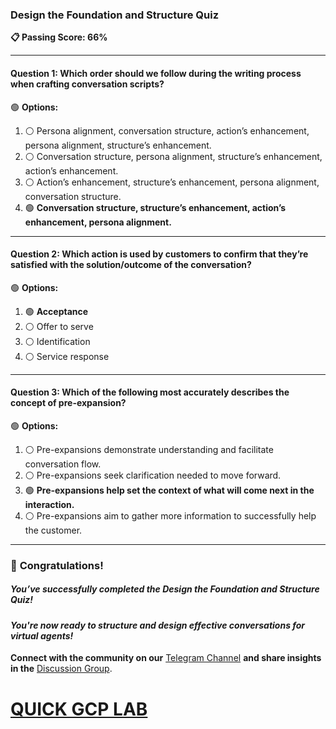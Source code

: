 ### **Design the Foundation and Structure Quiz**  

**📋 Passing Score: 66%**  

---

#### **Question 1:** Which order should we follow during the writing process when crafting conversation scripts?  

🟢 **Options:**  
1. ⚪ Persona alignment, conversation structure, action’s enhancement, persona alignment, structure’s enhancement.  
2. ⚪ Conversation structure, persona alignment, structure’s enhancement, action’s enhancement.  
3. ⚪ Action’s enhancement, structure’s enhancement, persona alignment, conversation structure.  
4. 🟢 **Conversation structure, structure’s enhancement, action’s enhancement, persona alignment.**  

---

#### **Question 2:** Which action is used by customers to confirm that they’re satisfied with the solution/outcome of the conversation?  

🟢 **Options:**  
1. 🟢 **Acceptance**  
2. ⚪ Offer to serve  
3. ⚪ Identification  
4. ⚪ Service response  

---

#### **Question 3:** Which of the following most accurately describes the concept of pre-expansion?  

🟢 **Options:**  
1. ⚪ Pre-expansions demonstrate understanding and facilitate conversation flow.  
2. ⚪ Pre-expansions seek clarification needed to move forward.  
3. 🟢 **Pre-expansions help set the context of what will come next in the interaction.**  
4. ⚪ Pre-expansions aim to gather more information to successfully help the customer.  

---

### 🎉 **Congratulations!**  
##### *You’ve successfully completed the Design the Foundation and Structure Quiz!*  

#### *You're now ready to structure and design effective conversations for virtual agents!*  

**Connect with the community on our** [Telegram Channel](https://t.me/quickgcplab) **and share insights in the** [Discussion Group](https://t.me/quickgcplabchats).  

# [QUICK GCP LAB](https://www.youtube.com/@quickgcplab)  